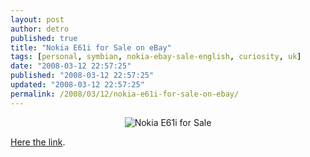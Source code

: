 ```yaml
---
layout: post
author: detro
published: true
title: "Nokia E61i for Sale on eBay"
tags: [personal, symbian, nokia-ebay-sale-english, curiosity, uk]
date: "2008-03-12 22:57:25"
published: "2008-03-12 22:57:25"
updated: "2008-03-12 22:57:25"
permalink: /2008/03/12/nokia-e61i-for-sale-on-ebay/
---
```


<div align="center"><img src="http://i16.ebayimg.com/03/i/000/e1/24/134f_1.JPG" alt="Nokia E61i for Sale" /></div>

<a href="http://cgi.ebay.co.uk/ws/eBayISAPI.dll?ViewItem&item=290214059367">Here the link</a>.
